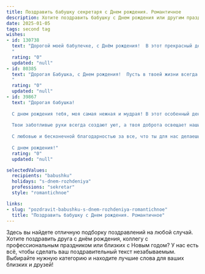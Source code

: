 ```yaml
---
title: Поздравить бабушку секретаря c Днем рождения. Романтичное
description: Хотите поздравить бабушку c Днем рождения или другим праздником? Наш ИИ создаст незабываемое поздравление, а вы обязательно выделитесь среди других.  
date: 2025-01-05
tags: second tag
wishes:
- id: 130738
  text: "Дорогой моей бабулечке, с Днём рождения!  В этот прекрасный день я хочу сказать тебе, как сильно я тебя люблю. Твоя доброта, мудрость и нежность — это маяк, который всегда освещает мой путь.  Ты — не просто секретарь,  ты хранительница самых тёплых семейных воспоминаний,  и  твоя любовь — это бесценный дар, который я буду ценить всю жизнь.  Пусть этот день будет наполнен счастьем,  а каждый последующий год принесет только радость и спокойствие.  Обнимаю тебя крепко-крепко!
  "
  rating: "0"
  updated: "null"
- id: 80385
  text: "Дорогая Бабушка, с Днем рождения!  Пусть в твоей жизни всегда царит любовь, как тайна, которую ты умело хранила на протяжении многих лет работы секретарем.  Желаю тебе здоровья, счастья и безграничной радости.  Пусть каждый день будет наполнен яркими красками, а сердце всегда будет полным любви!
  "
  rating: "0"
  updated: "null"
- id: 39867
  text: "Дорогая бабушка!
  
  С днем рождения тебя, моя самая нежная и мудрая! В этот особенный день хочу пожелать тебе океан счастья и море здоровья. Ты — удивительный секретарь судьбы нашей семьи, умеющий находить нужные слова и подарить тепло каждому из нас.
  
  Твои заботливые руки всегда создают уют, а твоя доброта освещает наши сердца. Пусть в жизни больше будет ярких моментов, как в страницах любимых книг, а твоя душа наполняется светом и радостью, словно нежный цветок, распускающийся в лучах солнца.
  
  С любовью и бесконечной благодарностью за все, что ты для нас делаешь. Пусть каждый новый день приносит тебе только счастье и вдохновение!
  
  С днем рождения!"
  rating: "0"
  updated: "null"

selectedValues:
  recipients: "babushku"
  holidays: "s-dnem-rozhdeniya"
  professions: "sekretar"
  style: "romantichnoe"

links:
- slug: "pozdravit-babushku-s-dnem-rozhdeniya-romantichnoe"
  title: "Поздравить бабушку c Днем рождения. Романтичное"
---
```


Здесь вы найдете отличную подборку поздравлений на любой случай.
Хотите поздравить друга с днём рождения, коллегу с профессиональным праздником или близких с Новым годом? У нас есть всё, чтобы сделать ваш поздравительный текст незабываемым. Выбирайте нужную категорию и находите лучшие слова для ваших близких и друзей!
